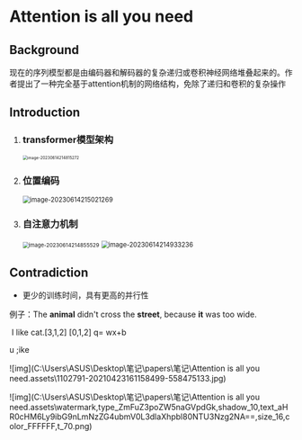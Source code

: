 # Attention is all you need

## Background

​		现在的序列模型都是由编码器和解码器的复杂递归或卷积神经网络堆叠起来的。作者提出了一种完全基于attention机制的网络结构，免除了递归和卷积的复杂操作

## Introduction

1. ### transformer模型架构

   <img src="C:\Users\ASUS\Desktop\笔记\papers\笔记\Attention is all you need.assets\image-20230614214815272.png" alt="image-20230614214815272" style="zoom: 50%;" />

2. ### 位置编码

   <img src="C:\Users\ASUS\Desktop\笔记\papers\笔记\Attention is all you need.assets\image-20230614215021269.png" alt="image-20230614215021269" style="zoom:80%;" />

3. ### 自注意力机制

   <img src="C:\Users\ASUS\Desktop\笔记\papers\笔记\Attention is all you need.assets\image-20230614214855529.png" alt="image-20230614214855529" style="zoom:67%;" />

   

   <img src="C:\Users\ASUS\Desktop\笔记\papers\笔记\Attention is all you need.assets\image-20230614214933236.png" alt="image-20230614214933236" style="zoom:80%;" />

## Contradiction

- 更少的训练时间，具有更高的并行性

例子：The **animal** didn't cross the **street**, because **it** was too wide.

​			I like cat.[3,1,2]   [0,1,2] q= wx+b

u ;ike

![img](C:\Users\ASUS\Desktop\笔记\papers\笔记\Attention is all you need.assets\1102791-20210423161158499-558475133.jpg)

![img](C:\Users\ASUS\Desktop\笔记\papers\笔记\Attention is all you need.assets\watermark,type_ZmFuZ3poZW5naGVpdGk,shadow_10,text_aHR0cHM6Ly9ibG9nLmNzZG4ubmV0L3dlaXhpbl80NTU3Nzg2NA==,size_16,color_FFFFFF,t_70.png)